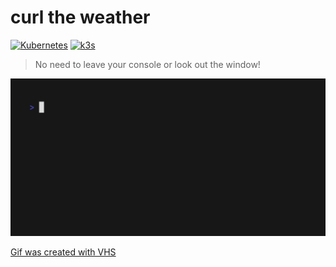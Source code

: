# curl the weather 

[![Kubernetes](https://img.shields.io/badge/Kubernetes-blue.svg)](https://github.com/kubernetes/kubernetes)
[![k3s](https://img.shields.io/badge/run%20on%20-Raspberry%20Pi-red)](https://github.com/tinoschroeter/k8s.homelab)

> No need to leave your console or look out the window!

![wtr](wtr.gif)

[Gif was created with VHS](https://github.com/charmbracelet/vhs#vhs)
